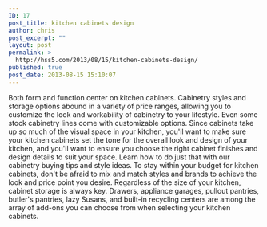 ```yaml
---
ID: 17
post_title: kitchen cabinets design
author: chris
post_excerpt: ""
layout: post
permalink: >
  http://hss5.com/2013/08/15/kitchen-cabinets-design/
published: true
post_date: 2013-08-15 15:10:07
---
```

Both form and function center on kitchen cabinets. Cabinetry styles and storage options abound in a variety of price ranges, allowing you to customize the look and workability of cabinetry to your lifestyle. Even some stock cabinetry lines come with customizable options. Since cabinets take up so much of the visual space in your kitchen, you'll want to make sure your kitchen cabinets set the tone for the overall look and design of your kitchen, and you'll want to ensure you choose the right cabinet finishes and design details to suit your space. Learn how to do just that with our cabinetry buying tips and style ideas. To stay within your budget for kitchen cabinets, don't be afraid to mix and match styles and brands to achieve the look and price point you desire. Regardless of the size of your kitchen, cabinet storage is always key. Drawers, appliance garages, pullout pantries, butler's pantries, lazy Susans, and built-in recycling centers are among the array of add-ons you can choose from when selecting your kitchen cabinets.